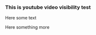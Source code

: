 <!---
<title>Image test</title>
<description>Lets try if the script can access this</description>
<keywords>Test</keywords>
<author>Tapio Salonen</author>
--->
### This is youtube video visibility test

Here some text

<youtube x8ylQlc8p04>

Here something more
